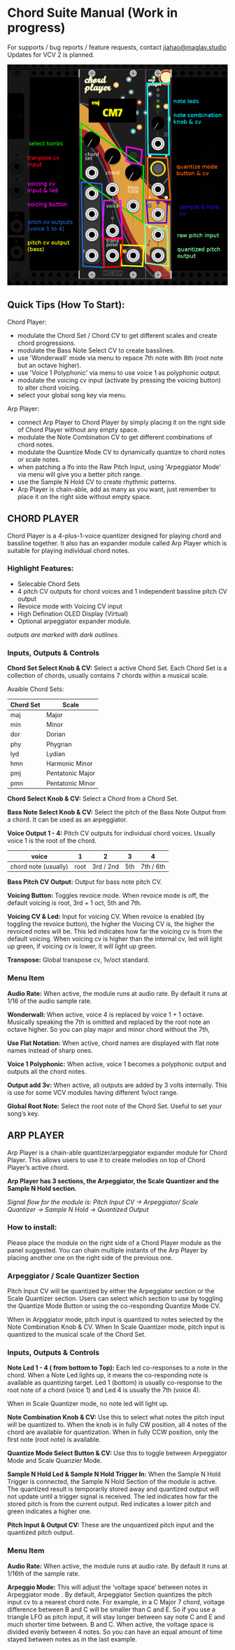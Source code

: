 # Chord Suite Manual (Work in progress)

For supports / bug reports / feature requests, contact jiahao@maglav.studio
Updates for VCV 2 is planned.

![Alt text](.//chordsuite.png?raw=true "Chord Suite")

## Quick Tips (How To Start):

Chord Player:

- modulate the Chord Set / Chord CV to get different scales and create chord progressions.
- modulate the Bass Note Select CV to create basslines.
- use 'Wonderwall' mode via menu to repace 7th note with 8th (root note but an octave higher).
- use 'Voice 1 Polyphonic' via menu to use voice 1 as polyphonic output.
- modulate the voicing cv input (activate by pressing the voicing button) to alter chord voicing.
- select your global song key via menu.

Arp Player:
- connect Arp Player to Chord Player by simply placing it on the right side of Chord Player without any empty space.
- modulate the Note Combination CV to get different combinations of chord notes.
- modulate the Quantize Mode CV to dynamically quantize to chord notes or scale notes.
- when patching a lfo into the Raw Pitch Input, using 'Arpeggiator Mode' via menu will give you a better pitch range.
- use the Sample N Hold CV to create rhythmic patterns.
- Arp Player is chain-able, add as many as you want, just remember to place it on the right side without empty space. 

## CHORD PLAYER

Chord Player is a 4-plus-1-voice quantizer designed for playing chord and bassline together.
It also has an expander module called Arp Player which is suitable for playing individual chord notes.

### Highlight Features:
	
- Selecable Chord Sets
- 4 pitch CV outputs for chord voices and 1 independent bassline pitch CV output
- Revoice mode with Voicing CV input
- High Defination OLED Display (Virtual)
- Optional arpeggiator expander module.

*outputs are marked with dark outlines.*

### Inputs, Outputs & Controls

**Chord Set Select Knob & CV:** Select a active Chord Set. Each Chord Set is a collection of chords, usually contains 7 chords within a musical scale.

Avaible Chord Sets:

| Chord Set | Scale            |
|-----------|------------------|
| maj       | Major            |
| min       | Minor            |
| dor       | Dorian           |
| phy       | Phygrian         |
| lyd       | Lydian           |
| hmn       | Harmonic Minor   |
| pmj       | Pentatonic Major |
| pmn       | Pentatonic Minor |

**Chord Select Knob & CV:** Select a Chord from a Chord Set.

**Bass Note Select Knob & CV:** Select the pitch of the Bass Note Output from a chord. It can be used as an arpeggiator.

**Voice Output 1 - 4:** Pitch CV outputs for individual chord voices. Usually voice 1 is the root of the chord.
	
| voice                | 1    | 2         | 3   | 4         |
|----------------------|------|-----------|-----|-----------|
| chord note (usually) | root | 3rd / 2nd | 5th | 7th / 6th |



**Bass Pitch CV Output:** Output for bass note pitch CV.

**Voicing Button:** Toggles revoice mode. When revoice mode is off, the default voicing is root, 3rd + 1 oct, 5th and 7th.

**Voicing CV & Led:** Input for voicing CV. When revoice is enabled (by toggling the revoice button), the higher the Voicing CV is, the higher the revoiced notes will be.
This led indicates how far the voicing cv is from the default voicing. When voicing cv is higher than the internal cv, led will light up green, if voicing cv is lower, it will light up green.

**Transpose:** Global transpose cv, 1v/oct standard.

### Menu Item
**Audio Rate:** When active, the module runs at audio rate. By default it runs at 1/16 of the audio sample rate. 

**Wonderwall:** When active, voice 4 is replaced by voice 1 + 1 octave. Musically speaking the 7th is omitted and replaced by the root note an octave higher. So you can play major and minor chord without the 7th,

**Use Flat Notation:** When active, chord names are displayed with flat note names instead of sharp ones.

**Voice 1 Polyphonic:** When active, voice 1 becomes a polyphonic output and outputs all the chord notes.

**Output add 3v:** When active, all outputs are added by 3 volts internally. This is use for some VCV modules having different 1v/oct range.

**Global Root Note:** Select the root note of the Chord Set. Useful to set your song’s key.

## ARP PLAYER

Arp Player is a chain-able quantizer/arpeggiator expander module for Chord Player. This allows users to use it to create melodies on top of Chord Player’s active chord.

**Arp Player has 3 sections, the Arpeggiator, the Scale Quantizer and the Sample N Hold section.**

*Signal flow for the module is:*
	*Pitch Input CV -> Arpeggiator/ Scale Quantizer -> Sample N Hold -> Quantized Output*

### How to install:  
Please place the module on the right side of a Chord Player module as the panel suggested. You can chain multiple instants of the Arp Player by placing another one on the right side of the previous one.

### Arpeggiator / Scale Quantizer Section
Pitch Input CV will be quantized by either the Arpeggiator section or the Scale Quantizer section. Users can select which section to use by toggling the Quantize Mode Button or using the co-responding Quantize Mode CV.

When in Arpggiator mode, pitch input is quantized to notes selected by the Note Combination Knob & CV. When In Scale Quantizer mode, pitch input is quantized to the musical scale of the Chord Set.

### Inputs, Outputs & Controls
**Note Led 1 - 4 ( from bottom to Top):** Each led co-responses to a note in the chord. When a Note Led lights up, it means the co-responding note is available as quantizing target. Led 1 (bottom) is usually co-response to the root note of a chord (voice 1) and Led 4 is usually the 7th (voice 4).

When in Scale Quantizer mode, no note led will light up.
 
**Note Combination Knob & CV:** Use this to select what notes the pitch input will be quantized to.
When the knob is in fully CW position, all 4 notes of the chord are available for quantization. When in fully CCW position, only the first note (root note) is available.

**Quantize Mode Select Button & CV:** Use this to toggle between Arpeggiator Mode and Scale Quanzier Mode.

**Sample N Hold Led & Sample N Hold Trigger In:** When the Sample N Hold Trigger is connected, the Sample N Hold Section of the module is active. The quantized result is temporarily stored away and quantized output will not update until a trigger signal is received.
The led indicates how far the stored pitch is from the current output. Red indicates a lower pitch and green indicates a higher one.

**Pitch Input & Output CV:** These are the unquantized pitch input and the quantized pitch output.

### Menu Item

**Audio Rate:** When active, the module runs at audio rate. By default it runs at 1/16th of the sample rate. 

**Arpeggio Mode:** This will adjust the ‘voltage space’ between notes in Arpeggiator mode . By default, Arpeggiator Section quantizes the pitch input cv to a nearest chord note. 
For example, in a C Major 7 chord, voltage difference between B and C will be smaller than C and E. So if you use a triangle LFO as pitch input, it will stay longer between say note C and E and much shorter time between. B and C.
	When active, the voltage space is divided evenly between 4 notes. So you can have an equal amount of time stayed between notes as in the last example.


